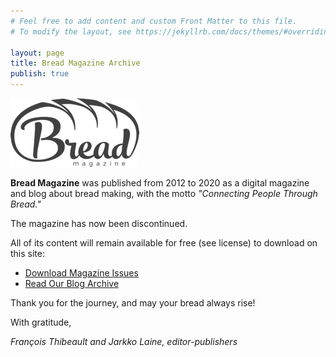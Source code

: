 ```yaml
---
# Feel free to add content and custom Front Matter to this file.
# To modify the layout, see https://jekyllrb.com/docs/themes/#overriding-theme-defaults

layout: page
title: Bread Magazine Archive
publish: true
---
```


![Bread Magazine Logo](/assets/bread-logo2-2x.png)

**Bread Magazine** was published from 2012 to 2020 as a digital magazine and blog about bread making,
with the motto _"Connecting People Through Bread."_

The magazine has now been discontinued.

All of its content will remain available for free (see license) to download on this site:

-   [Download Magazine Issues](issues)
-   [Read Our Blog Archive](articles)

Thank you for the journey, and may your bread always rise!

With gratitude,

_François Thibeault and Jarkko Laine, editor-publishers_

